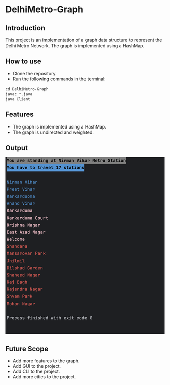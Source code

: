 # DelhiMetro-Graph

## Introduction
This project is an implementation of a graph data structure to represent the Delhi Metro Network. The graph is implemented using a HashMap.

## How to use
- Clone the repository.
- Run the following commands in the terminal:
```
cd DelhiMetro-Graph
javac *.java
java Client
```

## Features
- The graph is implemented using a HashMap.
- The graph is undirected and weighted.

## Output
![Output](./Image/ss1.png)

## Future Scope
- Add more features to the graph.
- Add GUI to the project.
- Add CLI to the project.
- Add more cities to the project.